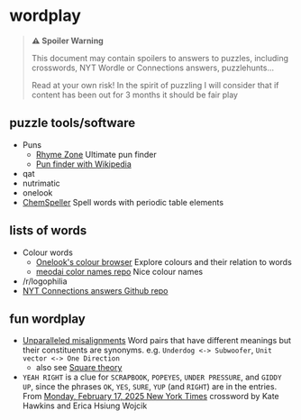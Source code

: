 # wordplay

> **⚠️ Spoiler Warning**
> 
> This document may contain spoilers to answers to puzzles, including crosswords, NYT Wordle or Connections answers, puzzlehunts...
> 
> Read at your own risk! In the spirit of puzzling I will consider that if content has been out for 3 months it should be fair play

## puzzle tools/software

- Puns
  - [Rhyme Zone](https://www.rhymezone.com/) Ultimate pun finder
  - [Pun finder with Wikipedia](https://pungenerator.org/)
- qat
- nutrimatic
- onelook
- [ChemSpeller](https://www.chemspeller.com/) Spell words with periodic table elements

## lists of words

- Colour words
  - [Onelook's colour browser](https://www.onelook.com/?w=featured&colors=1) Explore colours and their relation to words
  - [meodai color names repo](https://github.com/meodai/color-names) Nice colour names
- /r/logophilia
- [NYT Connections answers Github repo](https://github.com/Eyefyre/NYT-Connections-Answers)

## fun wordplay

- [Unparalleled misalignments](https://rickiheicklen.com/unparalleled-misalignments.html) Word pairs that have different meanings but their constituents are synonyms. e.g. `Underdog <-> Subwoofer`, `Unit vector <-> One Direction`
  - also see [Square theory](https://aaronson.org/blog/square-theory)
- `YEAH RIGHT` is a clue for `SCRAPBOOK`, `POPEYES`, `UNDER PRESSURE`, and `GIDDY UP`, since the phrases `OK`, `YES`, `SURE`, `YUP` (and `RIGHT`) are in the entries. From [Monday, February 17, 2025 New York Times](https://www.xwordinfo.com/Crossword?date=2/17/2025) crossword by Kate Hawkins and Erica Hsiung Wojcik
